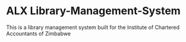 # ALX Library-Management-System
This is a library management system built for the Institute of Chartered Accountants of Zimbabwe
